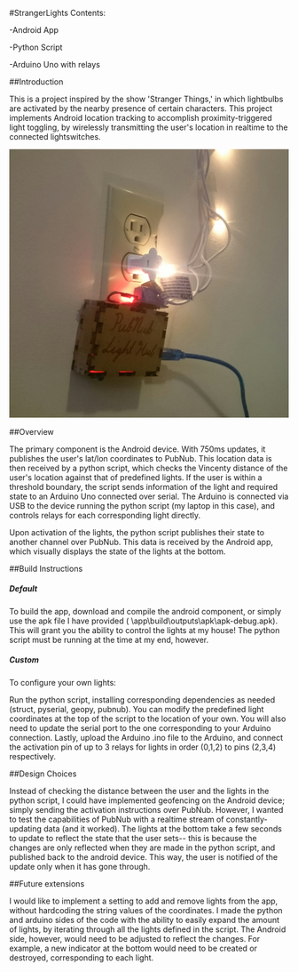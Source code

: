 #StrangerLights
Contents:

-Android App

-Python Script

-Arduino Uno with relays


##Introduction

This is a project inspired by the show 'Stranger Things,' in which lightbulbs are activated by the nearby presence of certain characters. This project implements Android location tracking to accomplish proximity-triggered light toggling, by wirelessly transmitting the user's location in realtime to the connected lightswitches.

![alt tag](https://raw.githubusercontent.com/Teetertater/StrangerLights/master/Light_On.jpg)

##Overview

The primary component is the Android device. With 750ms updates, it publishes the user's lat/lon coordinates to PubNub. This location data is then received by a python script, which checks the Vincenty distance of the user's location against that of predefined lights. If the user is within a threshold boundary, the script sends information of the light and required state to an Arduino Uno connected over serial.
The Arduino is connected via USB to the device running the python script (my laptop in this case), and controls relays for each corresponding light directly.

Upon activation of the lights, the python script publishes their state to another channel over PubNub. This data is received by the Android app, which visually displays the state of the lights at the bottom.

##Build Instructions

##### Default

To build the app, download and compile the android component, or simply use the apk file I have provided (
\app\build\outputs\apk\apk-debug.apk). This will grant you the ability to control the lights at my house!
The python script must be running at the time at my end, however.

##### Custom

To configure your own lights:

Run the python script, installing corresponding dependencies as needed (struct, pyserial, geopy, pubnub). 
You can modify the predefined light coordinates at the top of the script to the location of your own. You will also need to update the serial port to the one corresponding to your Arduino connection. Lastly, upload the Arduino .ino file to the Arduino, and connect the activation pin of up to 3 relays for lights in order (0,1,2) to pins (2,3,4) respectively.

##Design Choices

Instead of checking the distance between the user and the lights in the python script, I could have implemented geofencing on the Android device; simply sending the activation instructions over PubNub. However, I wanted to test the capabilities of PubNub with a realtime stream of constantly-updating data (and it worked). The lights at the bottom take a few seconds to update to reflect the state that the user sets-- this is because the changes are only reflected when they are made in the python script, and published back to the android device. This way, the user is notified of the update only when it has gone through. 

##Future extensions

I would like to implement a setting to add and remove lights from the app, without hardcoding the string values of the coordinates. I made the python and arduino sides of the code with the ability to easily expand the amount of lights, by iterating through all the lights defined in the script. The Android side, however, would need to be adjusted to reflect the changes. For example, a new indicator at the bottom would need to be created or destroyed, corresponding to each light.
